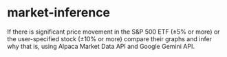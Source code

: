 # market-inference
If there is significant price movement in the S&P 500 ETF (±5% or more) or the user-specified stock (±10% or more) compare their graphs and infer why that is, using Alpaca Market Data API and Google Gemini API.
